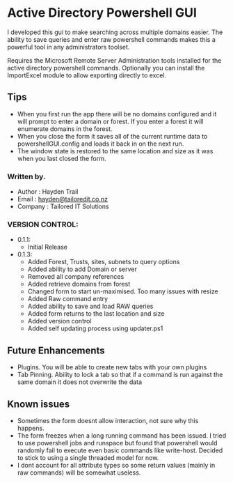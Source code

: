 # Active Directory Powershell GUI

I developed this gui to make searching across multiple domains easier.  The ability to save queries and enter raw powershell commands makes this a powerful tool in any administrators toolset.

Requires the Microsoft Remote Server Administration tools installed for the active directory powershell commands. Optionally you can install the ImportExcel module to allow exporting directly to excel. 

## Tips 

 * When you first run the app there will be no domains configured and it will prompt to enter a domain or forest. If you enter a forest it will enumerate domains in the forest.
 * When you close the form it saves all of the current runtime data to powershellGUI.config and loads it back in on the next run.
 * The window state is restored to the same location and size as it was when you last closed the form.

### Written by. 
 * Author  : Hayden Trail
 * Email   : hayden@tailoredit.co.nz
 * Company : Tailored IT Solutions

### VERSION CONTROL:

* 0.1.1:
  * Initial Release
* 0.1.3:
  * Added Forest, Trusts, sites, subnets to query options
  * Added ability to add Domain or server 
  * Removed all company references
  * Added retrieve domains from forest
  * Changed form to start un-maximised.  Too many issues with resize
  * Added Raw command entry
  * Added ability to save and load RAW queries
  * Added form returns to the last location and size
  * Added version control
  * Added self updating process using updater.ps1

## Future Enhancements 

 * Plugins. You will be able to create new tabs with your own plugins
 * Tab Pinning.  Ability to lock a tab so that if a command is run against the same domain it does not overwrite the data

## Known issues 

 * Sometimes the form doesnt allow interaction, not sure why this happens.
 * The form freezes when a long running command has been issued.  I tried to use powershell jobs and runspace but found that powershell would randomly fail to execute even basic commands like write-host.  Decided to stick to using a single threaded model for now.
 * I dont account for all attribute types so some return values (mainly in raw commands) will be somewhat useless.

